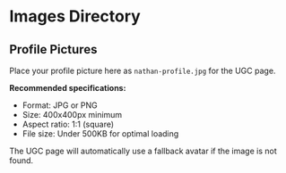 # Images Directory

## Profile Pictures

Place your profile picture here as `nathan-profile.jpg` for the UGC page.

**Recommended specifications:**
- Format: JPG or PNG
- Size: 400x400px minimum
- Aspect ratio: 1:1 (square)
- File size: Under 500KB for optimal loading

The UGC page will automatically use a fallback avatar if the image is not found.
